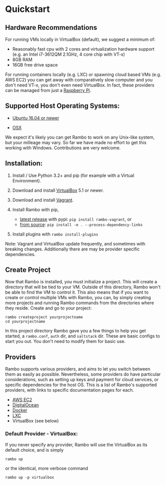# Quickstart

## Hardware Recommendations
For running VMs locally in VirtualBox (default), we suggest a minimum of:

* Reasonably fast cpu with 2 cores and virtualization hardware support (e.g. an Intel i7-3612QM 2.1GHz, 4 core chip with VT-x)
* 8GB RAM
* 16GB free drive space

For running containers locally (e.g. LXC) or spawning cloud based VMs (e.g. AWS EC2) you can get away with comparatively slow computer and you don't need VT-x, you don't even need VirtualBox. In fact, these providers can be managed from just a [Raspberry Pi](https://www.raspberrypi.org/).

## Supported Host Operating Systems:

- [Ubuntu 16.04 or newer](https://www.ubuntu.com/download/desktop)

- [OSX](https://www.apple.com/mac-mini/)

We expect it's likely you can get Rambo to work on any Unix-like system, but your milleage may vary. So far we have made no effort to get this working with Windows. Contributions are very welcome.

## Installation:

1. Install / Use Python 3.2+ and pip (for example with a Virtual Environment).

1. Download and install [VirtualBox](https://www.virtualbox.org/) 5.1 or newer.

1. Download and install [Vagrant](https://www.vagrantup.com/).

1. Install Rambo with pip,

    - [latest release](https://github.com/terminal-labs/rambo/releases) with pypi: `pip install rambo-vagrant`, or
    - [from source](https://github.com/terminal-labs/rambo): `pip install -e . --process-dependency-links`

1. Install plugins with `rambo install-plugins`


Note: Vagrant and VirtualBox update frequently, and sometimes with breaking changes. Additionally there are may be provider specific dependencies.

## Create Project

Now that Rambo is installed, you must initialize a project. This will create a directory that will be tied to your VM. Outside of this directory, Rambo won't be able to find the VM to control it. This also means that if you want to create or control multiple VMs with Rambo, you can, by simply creating more projects and running Rambo commands from the directories where they reside. Create and go to your project:

```
rambo createproject yourprojectname
cd yourprojectname
```

In this project directory Rambo gave you a few things to help you get started, a `rambo.conf`, `auth` dir, and `saltstack` dir. These are basic configs to start you out. You don't need to modify them for basic use.

## Providers

Rambo supports various providers, and aims to let you switch between them as easily as possible. Nevertheless, some providers do have particular considerations, such as setting up keys and payment for cloud services, or specific dependencies for the host OS. This is a list of Rambo's supported providers, with links to specific documentation pages for each.

- [AWS EC2](../../providers/aws-ec2)
- [DigitalOcean](../../providers/digitalocean)
- [Docker](../../providers/docker)
- [LXC](../../providers/lxc)
- VirtualBox (see below)

### Default Provider - VirtualBox:

If you never specify any provider, Rambo will use the VirtualBox as its default choice, and is simply

`rambo up`

or the identical, more verbose command

`rambo up -p virtualbox`
